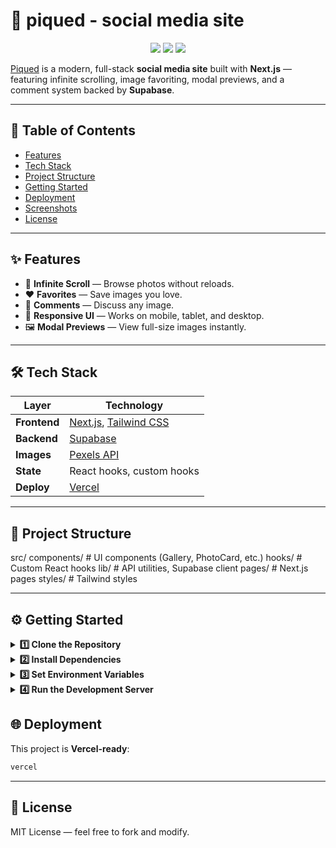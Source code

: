 # 📸 piqued - social media site

<p align="center">
  <img src="https://img.shields.io/badge/Next.js-15-black?style=for-the-badge&logo=next.js" />
  <img src="https://img.shields.io/badge/Tailwind_CSS-3-blue?style=for-the-badge&logo=tailwind-css" />
  <img src="https://img.shields.io/badge/Supabase-Fullstack-green?style=for-the-badge&logo=supabase" />
</p>

[Piqued](https://piqued.vercel.app/) is a modern, full-stack **social media site** built with **Next.js** — featuring infinite scrolling, image favoriting, modal previews, and a comment system backed by **Supabase**.

---

## 📑 Table of Contents

- [Features](#-features)
- [Tech Stack](#-tech-stack)
- [Project Structure](#-project-structure)
- [Getting Started](#-getting-started)
- [Deployment](#-deployment)
- [Screenshots](#-screenshots)
- [License](#-license)

---

## ✨ Features

- 🔄 **Infinite Scroll** — Browse photos without reloads.
- ❤️ **Favorites** — Save images you love.
- 💬 **Comments** — Discuss any image.
- 📱 **Responsive UI** — Works on mobile, tablet, and desktop.
- 🖼 **Modal Previews** — View full-size images instantly.

---

## 🛠 Tech Stack

| Layer        | Technology                                                               |
| ------------ | ------------------------------------------------------------------------ |
| **Frontend** | [Next.js](https://nextjs.org/), [Tailwind CSS](https://tailwindcss.com/) |
| **Backend**  | [Supabase](https://supabase.com/)                                        |
| **Images**   | [Pexels API](https://www.pexels.com/api/)                                |
| **State**    | React hooks, custom hooks                                                |
| **Deploy**   | [Vercel](https://vercel.com/)                                            |

---

## 📂 Project Structure

src/
components/ # UI components (Gallery, PhotoCard, etc.)
hooks/ # Custom React hooks
lib/ # API utilities, Supabase client
pages/ # Next.js pages
styles/ # Tailwind styles

---

## ⚙️ Getting Started

<details>
<summary><strong>1️⃣ Clone the Repository</strong></summary>

```bash
git clone https://github.com/najeesimmons/piqued-fe.git
cd piqued-fe
```

</details>

<details>
<summary><strong>2️⃣ Install Dependencies</strong></summary>

```bash
npm install
```

</details>

<details>
<summary><strong>3️⃣ Set Environment Variables</strong></summary>

```bash
NEXT_PUBLIC_PEXELS_API_KEY=your_pexels_api_key
NEXT_PUBLIC_SUPABASE_URL=your_supabase_url
NEXT_PUBLIC_SUPABASE_ANON_KEY=your_supabase_anon_key
```

</details>

<details>
<summary><strong>4️⃣ Run the Development Server</strong></summary>

```bash
npm run dev
```

Visit http://localhost:3000.

## </details>

## 🌐 Deployment

This project is **Vercel-ready**:

```bash
vercel
```

---

## 📜 License

MIT License — feel free to fork and modify.
